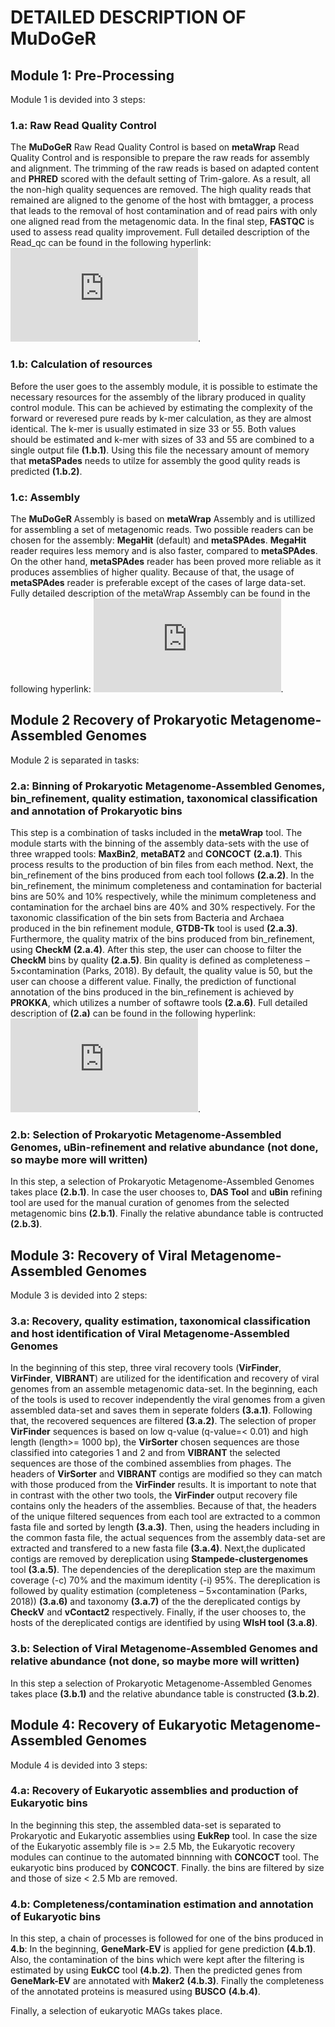 # DETAILED DESCRIPTION OF MuDoGeR

## Module 1: Pre-Processing 
Module 1 is devided into 3 steps:

### 1.a: Raw Read Quality Control
The **MuDoGeR** Raw Read Quality Control is based on **metaWrap** Read Quality Control and is responsible to prepare the raw reads for assembly and alignment. The trimming of the raw reads is based on adapted content and **PHRED** scored with the default setting of Trim-galore. As a result, all the non-high quality sequences are removed. The high quality reads that remained are aligned to the genome of the host with bmtagger, a process that leads to the removal of host contamination and of read pairs with only one aligned read from the metagenomic data. In the final step, **FASTQC** is used to assess read quality improvement. Full detailed description of the Read_qc can be found in the following hyperlink: ![metaWrap Read_qc](https://github.com/bxlab/metaWRAP/blob/master/Module_descriptions.md#read_qc).

### 1.b: Calculation of resources 
Before the user goes to the assembly module, it is possible to estimate the necessary resources for the assembly of the library produced in quality control module. This can be achieved by estimating the complexity of the forward or reveresed pure reads by k-mer calculation, as they are almost identical. The k-mer is usually estimated in size 33 or 55. Both values should be estimated and  k-mer with sizes of 33 and 55 are combined to a single output file **(1.b.1)**. Using this file the necessary amount of memory that **metaSPades** needs to utilze for assembly the good qulity reads is predicted **(1.b.2)**.

### 1.c: Assembly 
The **MuDoGeR** Assembly is based on **metaWrap** Assembly and is utillized for assembling a set of metagenomic reads. Two possible readers can be chosen for the assembly: **MegaHit** (default) and **metaSPAdes**. **MegaHit** reader requires less memory and is also faster, compared to **metaSPAdes**. On the other hand, **metaSPAdes** reader has been proved more reliable as it produces assemblies of higher quality. Because of that, the usage of **metaSPAdes** reader is preferable except of the cases of large data-set. Fully detailed description of the metaWrap Assembly can be found in the following hyperlink: ![metaWrap Assembly](https://github.com/bxlab/metaWRAP/blob/master/Module_descriptions.md#assembly).  

## Module 2 Recovery of Prokaryotic Metagenome-Assembled Genomes
Module 2 is separated in tasks:

### 2.a: Binning of Prokaryotic Metagenome-Assembled Genomes, bin_refinement, quality estimation, taxonomical classification and annotation of Prokaryotic bins

This step is a combination of tasks included in the **metaWrap** tool. The module starts with the binning of the assembly data-sets with the use of three wrapped tools: **MaxBin2**, **metaBAT2** and **CONCOCT** **(2.a.1)**. This process results to the production of bin files from each method. Next, the bin_refinement of the bins produced from each tool follows **(2.a.2)**. In the bin_refinement, the minimum completeness and contamination for bacterial bins are 50% and 10% respectively, while the minimum completeness and contamination for the archael bins are 40% and 30% respectively. For the taxonomic classification of the bin sets from Bacteria and Archaea produced in the bin refinement module, **GTDB-Tk** tool is used **(2.a.3)**. Furthermore, the quality matrix of the bins produced from bin_refinement, using **CheckM** **(2.a.4)**. After this step, the user can choose to filter the **CheckM** bins by quality **(2.a.5)**. Bin quality is defined as completeness – 5×contamination (Parks, 2018). By default, the quality value is 50, but the user can choose a different value. Finally, the prediction of functional annotation of the bins produced in the bin_refinement is achieved by **PROKKA**, which utilizes a number of softawre tools **(2.a.6)**. Full detailed description of **(2.a)** can be found in the following hyperlink: ![Detailed descriptions of each module](https://github.com/bxlab/metaWRAP/blob/master/Module_descriptions.md). 

### 2.b: Selection of Prokaryotic Metagenome-Assembled Genomes, uBin-refinement and relative abundance (not done, so maybe more will written)

In this step, a selection of Prokaryotic Metagenome-Assembled Genomes takes place **(2.b.1)**. In case the user chooses to, **DAS Tool** and **uBin** refining tool are used for the manual curation of genomes from the selected metagenomic bins **(2.b.1)**. Finally the relative abundance table is contructed **(2.b.3)**. 

## Module 3: Recovery of Viral Metagenome-Assembled Genomes
Module 3 is devided into 2 steps:

### **3.a**: Recovery, quality estimation, taxonomical classification and host identification of Viral Metagenome-Assembled Genomes

In the beginning of this step, three viral recovery tools (**VirFinder**, **VirFinder**, **VIBRANT**) are utilized for the identification and recovery of viral genomes from an assemble metagenomic data-set. In the beginning, each of the tools is used to recover independently the viral genomes from a given assembled data-set and saves them in seperate folders **(3.a.1)**.  Following that, the recovered sequences are filtered **(3.a.2)**. The selection of proper **VirFinder** sequences is based on low q-value (q-value=< 0.01) and high length (length>= 1000 bp), the **VirSorter** chosen sequences are those classified into categories 1 and 2 and from **VIBRANT** the selected sequences are those of the combined assemblies from phages. The headers of **VirSorter** and **VIBRANT** contigs are modified so they can match with those produced from the **VirFinder** results. It is important to note that in contrast with the other two tools, the **VirFinder** output recovery file contains only the headers of the assemblies. Because of that, the headers of the unique filtered sequences from each tool are extracted to a common fasta file and sorted by length **(3.a.3)**. Then, using the headers including in the common fasta file, the actual sequences from the assembly data-set are extracted and transfered to a new fasta file **(3.a.4)**. Next,the duplicated contigs are removed by dereplication using **Stampede-clustergenomes** tool **(3.a.5)**. The dependencies of the dereplication step are the maximum coverage (-c) 70% and the maximum identity (-i) 95%. The dereplication is followed by quality estimation (completeness – 5×contamination (Parks, 2018)) **(3.a.6)** and taxonomy **(3.a.7)** of the the dereplicated contigs by **CheckV** and **vContact2** respectively. Finally, if the user chooses to, the hosts of the dereplicated contigs are identified by using **WIsH tool** **(3.a.8)**.

### **3.b**: Selection of Viral Metagenome-Assembled Genomes and relative abundance (not done, so maybe more will written)

In this step a selection of Prokaryotic Metagenome-Assembled Genomes takes place **(3.b.1)** and the relative abundance table is constructed **(3.b.2)**.

## Module 4: Recovery of Eukaryotic Metagenome-Assembled Genomes
Module 4 is devided into 3 steps:

### 4.a: Recovery of Eukaryotic assemblies and production of Eukaryotic bins
In the beginning this step, the assembled data-set is separated to Prokaryotic and Eukaryotic assemblies using **EukRep** tool. In case the size of the Eukaryotic assembly file is >= 2.5 Mb, the Eukaryotic recovery modules can continue to the automated binnning with **CONCOCT** tool. The eukaryotic bins  produced by **CONCOCT**. Finally. the bins are filtered by size and those of size < 2.5 Mb are removed. 

### 4.b: Completeness/contamination estimation and annotation of Eukaryotic bins

In this step, a chain of processes is followed for one of the bins produced in **4.b**: In the beginning, **GeneMark-EV** is applied for gene prediction **(4.b.1)**. Also, the contamination of the bins which were kept after the filtering is estimated by using **EukCC** tool **(4.b.2)**. Then the predicted genes from **GeneMark-EV** are annotated with **Maker2** **(4.b.3)**. Finally the completeness of the annotated proteins is measured using **BUSCO** **(4.b.4)**. 

Finally, a selection of eukaryotic MAGs takes place.

